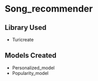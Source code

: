 # Song_recommender

## Library Used 
* Turicreate

## Models Created 
* Personalized_model
* Popularity_model

